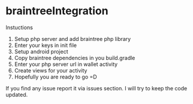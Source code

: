 # braintreeIntegration
Instuctions
1) Setup php server and add braintree php library
2) Enter your keys in init file
3) Setup android project
4) Copy braintree dependencies in you build.gradle
5) Enter your php server url in wallet activity
5) Create views for your activity
6) Hopefully you are ready to go =D

If you find any issue report it via issues section. I will try to keep the code updated.
